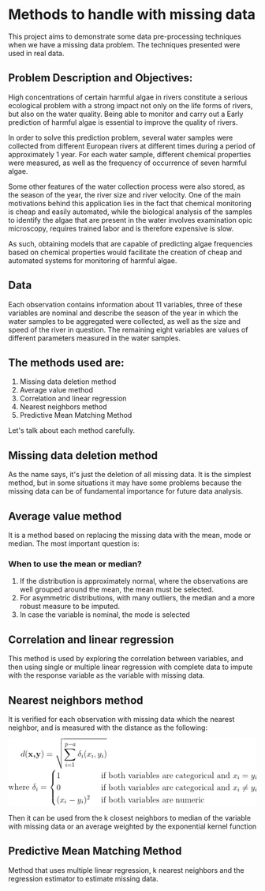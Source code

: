 # Methods to handle with missing data

This project aims to demonstrate some data pre-processing techniques when we have a missing data problem. The techniques presented were used in real data.

## Problem Description and Objectives:

High concentrations of certain harmful algae in rivers constitute a serious ecological problem with a strong
impact not only on the life forms of rivers, but also on the
water quality. Being able to monitor and carry out a
Early prediction of harmful algae is essential to improve
the quality of rivers.

In order to solve this prediction problem, several water samples were collected from different European rivers at different times during a period of
approximately 1 year. For each water sample, different chemical properties were measured, as well as the frequency of occurrence of seven harmful algae.

Some other features of the water collection process
were also stored, as the season of the year, the
river size and river velocity. One of the main
motivations behind this application lies in the fact that
chemical monitoring is cheap and easily automated,
while the biological analysis of the samples to identify the
algae that are present in the water involves examination
opic microscopy, requires trained labor and is therefore expensive
is slow. 

As such, obtaining models that are capable of predicting
algae frequencies based on chemical properties
would facilitate the creation of cheap and automated systems for
monitoring of harmful algae.

## Data

Each observation contains information about 11 variables, three
of these variables are nominal and describe the season of the year 
in which the water samples to be aggregated were
collected, as well as the size and speed of the river in
question. The remaining eight variables are values ​​of different
parameters measured in the water samples.

## The methods used are:

1. Missing data deletion method
2. Average value method
3. Correlation and linear regression
4. Nearest neighbors method
5. Predictive Mean Matching Method

Let's talk about each method carefully.

## Missing data deletion method

As the name says, it's just the deletion of all missing data. It is the simplest method, but in some situations it may have some problems because the missing data can be of fundamental importance for future data analysis.

## Average value method

It is a method based on replacing the missing data with the mean, mode or median. The most important question is:

### When to use the mean or median?

1. If the distribution is approximately normal, where the
observations are well grouped around the mean, the mean must be selected.
2. For asymmetric distributions, with many outliers, the
median and a more robust measure to be imputed.
3. In case the variable is nominal, the mode is selected

## Correlation and linear regression

This method is used by exploring the correlation between variables, and then using
single or multiple linear regression with complete data
to impute with the response variable as the variable
with missing data.

## Nearest neighbors method

It is verified for each observation with missing data which the
nearest neighbor, and is measured with the distance as the following:

![equation](https://github.com/AlbertoRodrigues/methods_missing_data/blob/main/images/ex1.png)

Then it can be used from the k closest neighbors to
median of the variable with missing data or an average
weighted by the exponential kernel function

## Predictive Mean Matching Method

Method that uses multiple linear regression, k nearest neighbors and the regression estimator to estimate missing data.
